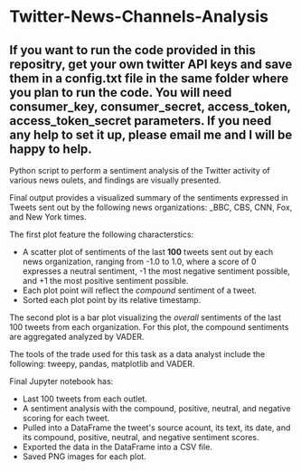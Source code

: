 # Twitter-News-Channels-Analysis

## If you want to run the code provided in this repositry, get your own twitter API keys and save them in a config.txt file in the same folder where you plan to run the code. You will need consumer_key, consumer_secret, access_token, access_token_secret parameters. If you need any help to set it up, please email me and I will be happy to help. 

Python script to perform a sentiment analysis of the Twitter activity of various news oulets, and findings are visually presented.

Final output provides a visualized summary of the sentiments expressed in Tweets sent out by the following news organizations: _BBC, CBS, CNN, Fox, and New York times.

The first plot feature the following characterstics:

* A scatter plot of sentiments of the last __100__ tweets sent out by each news organization, ranging from -1.0 to 1.0, where a score of 0 expresses a neutral sentiment, -1 the most negative sentiment possible, and +1 the most positive sentiment possible.
* Each plot point will reflect the _compound_ sentiment of a tweet.
* Sorted each plot point by its relative timestamp.

The second plot is a bar plot visualizing the _overall_ sentiments of the last 100 tweets from each organization. For this plot, the compound sentiments are aggregated analyzed by VADER.

The tools of the trade used for this task as a data analyst include the following: tweepy, pandas, matplotlib and VADER.

Final Jupyter notebook has:

* Last 100 tweets from each outlet.
* A sentiment analysis with the compound, positive, neutral, and negative scoring for each tweet.
* Pulled into a DataFrame the tweet's source acount, its text, its date, and its compound, positive, neutral, and negative sentiment scores.
* Exported the data in the DataFrame into a CSV file.
* Saved PNG images for each plot.

